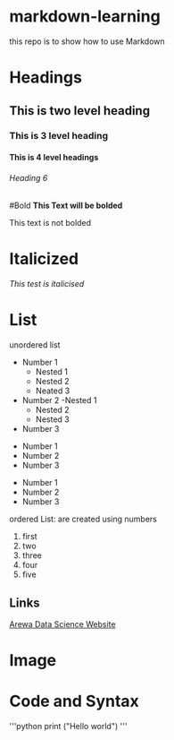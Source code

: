 # markdown-learning
this repo is to show how to use Markdown


# Headings
## This is two level heading
### This is 3 level heading 
#### This is 4 level headings
###### Heading 6

#Bold
**This Text will be bolded**

This text is not bolded

#  Italicized

_This test is italicised_

# List

unordered list

- Number 1
  - Nested 1
  - Nested 2
  - Neated 3
- Number 2
   -Nested 1
   - Nested 2
   - Nested 3
- Number 3

* Number 1
* Number 2
* Number 3

+  Number 1
+  Number 2
+  Number 3

 
ordered List: are created using numbers
1. first
2. two
3. three
4. four
5. five

## Links

[Arewa Data Science Website](https://github.com/arewadataScience/python-programming-fellowship)

# Image 

# Code and Syntax

'''python
print ("Hello world")
'''


